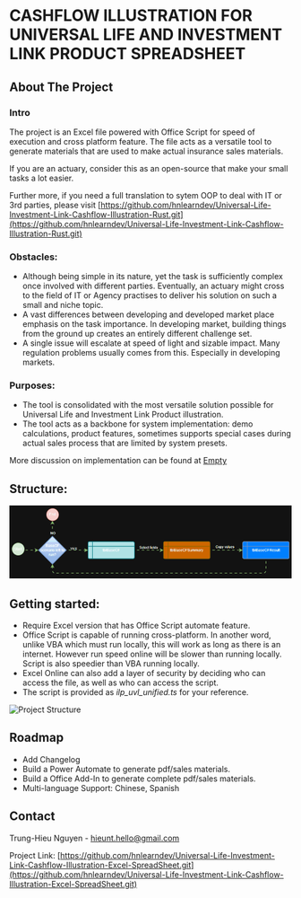 # CASHFLOW ILLUSTRATION FOR UNIVERSAL LIFE AND INVESTMENT LINK PRODUCT SPREADSHEET

## About The Project

### Intro
The project is an Excel file powered with Office Script for speed of execution and cross platform feature. The file acts as a versatile tool to generate materials that are used to make actual insurance sales materials.

If you are an actuary, consider this as an open-source that make your small tasks a lot easier.

Further more, if you need a full translation to sytem OOP to deal with IT or 3rd parties, please visit [https://github.com/hnlearndev/Universal-Life-Investment-Link-Cashflow-Illustration-Rust.git](https://github.com/hnlearndev/Universal-Life-Investment-Link-Cashflow-Illustration-Rust.git)

### Obstacles:
- Although being simple in its nature, yet the task is sufficiently complex once involved with different parties.
Eventually, an actuary might cross to the field of IT or Agency practises to deliver his solution on such a small and niche topic.
- A vast differences between developing and developed market place emphasis on the task importance. In developing market, building things from the ground up creates an entirely different challenge set.
- A single issue will escalate at speed of light and sizable impact. Many regulation problems usually comes from this. Especially in developing markets.

### Purposes:
- The tool is consolidated with the most versatile solution possible for Universal Life and Investment Link Product illustration.
- The tool acts as a backbone for system implementation: demo calculations, product features, sometimes supports special cases during actual sales process that are limited by system presets.
  
More discussion on implementation can be found at [Empty]()

## Structure:

![Project Structure](img/structure.gif)

## Getting started:
- Require Excel version that has Office Script automate feature.
- Office Script is capable of running cross-platform. In another word, unlike VBA which must run locally, this will work as long as there is an internet. However run speed online will be slower than running locally. Script is also speedier than VBA running locally.
- Excel Online can also add a layer of security by deciding who can access the file, as well as who can access the script.
- The script is provided as *ilp_uvl_unified.ts* for your reference.

![Project Structure](img/overview.gif)

## Roadmap
- Add Changelog
- Build a Power Automate to generate pdf/sales materials.
- Build a Office Add-In to generate complete pdf/sales materials.
- Multi-language Support: Chinese, Spanish

## Contact

Trung-Hieu Nguyen - hieunt.hello@gmail.com

Project Link: [https://github.com/hnlearndev/Universal-Life-Investment-Link-Cashflow-Illustration-Excel-SpreadSheet.git](https://github.com/hnlearndev/Universal-Life-Investment-Link-Cashflow-Illustration-Excel-SpreadSheet.git)
